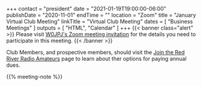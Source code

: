 +++
contact = "president"
date = "2021-01-19T19:00:00-06:00"
publishDate = "2020-11-01"
endTime = ""
location = "Zoom"
title = "January Virtual Club Meeting"
linkTitle = "Virtual Club Meeting"
dates = [ "Business Meetings" ]
outputs = [ "HTML", "Calendar" ]
+++
{{< banner class="alert" >}}
Please visit
[W0JPJ's Zoom meeting invitation](https://lists.rrra.org/pipermail/announce/2021-January/000539.html)
for the details you need to participate in this meeting.
{{< /banner >}}

Club Members, and prospective members, should visit the
[Join the Red River Radio Amateurs](/join/) page to learn about ther options
for paying annual dues. 

{{% meeting-note %}}

